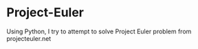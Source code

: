 # Project-Euler

Using Python, I try to attempt to solve Project Euler problem from projecteuler.net
